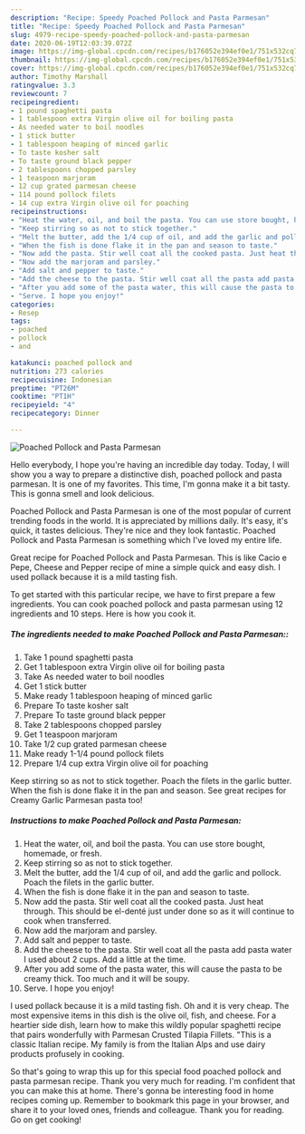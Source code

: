 ```yaml
---
description: "Recipe: Speedy Poached Pollock and Pasta Parmesan"
title: "Recipe: Speedy Poached Pollock and Pasta Parmesan"
slug: 4979-recipe-speedy-poached-pollock-and-pasta-parmesan
date: 2020-06-19T12:03:39.072Z
image: https://img-global.cpcdn.com/recipes/b176052e394ef0e1/751x532cq70/poached-pollock-and-pasta-parmesan-recipe-main-photo.jpg
thumbnail: https://img-global.cpcdn.com/recipes/b176052e394ef0e1/751x532cq70/poached-pollock-and-pasta-parmesan-recipe-main-photo.jpg
cover: https://img-global.cpcdn.com/recipes/b176052e394ef0e1/751x532cq70/poached-pollock-and-pasta-parmesan-recipe-main-photo.jpg
author: Timothy Marshall
ratingvalue: 3.3
reviewcount: 7
recipeingredient:
- 1 pound spaghetti pasta
- 1 tablespoon extra Virgin olive oil for boiling pasta
- As needed water to boil noodles
- 1 stick butter
- 1 tablespoon heaping of minced garlic
- To taste kosher salt
- To taste ground black pepper
- 2 tablespoons chopped parsley
- 1 teaspoon marjoram
- 12 cup grated parmesan cheese
- 114 pound pollock filets
- 14 cup extra Virgin olive oil for poaching
recipeinstructions:
- "Heat the water, oil, and boil the pasta. You can use store bought, homemade, or fresh."
- "Keep stirring so as not to stick together."
- "Melt the butter, add the 1/4 cup of oil, and add the garlic and pollock. Poach the filets in the garlic butter."
- "When the fish is done flake it in the pan and season to taste."
- "Now add the pasta. Stir well coat all the cooked pasta. Just heat through. This should be el-denté just under done so as it will continue to cook when transferred."
- "Now add the marjoram and parsley."
- "Add salt and pepper to taste."
- "Add the cheese to the pasta. Stir well coat all the pasta add pasta water I used about 2 cups. Add a little at the time."
- "After you add some of the pasta water, this will cause the pasta to be creamy thick. Too much and it will be soupy."
- "Serve. I hope you enjoy!"
categories:
- Resep
tags:
- poached
- pollock
- and

katakunci: poached pollock and
nutrition: 273 calories
recipecuisine: Indonesian
preptime: "PT26M"
cooktime: "PT1H"
recipeyield: "4"
recipecategory: Dinner

---
```



![Poached Pollock and Pasta Parmesan](https://img-global.cpcdn.com/recipes/b176052e394ef0e1/751x532cq70/poached-pollock-and-pasta-parmesan-recipe-main-photo.jpg)

Hello everybody, I hope you're having an incredible day today. Today, I will show you a way to prepare a distinctive dish, poached pollock and pasta parmesan. It is one of my favorites. This time, I'm gonna make it a bit tasty. This is gonna smell and look delicious.

Poached Pollock and Pasta Parmesan is one of the most popular of current trending foods in the world. It is appreciated by millions daily. It's easy, it's quick, it tastes delicious. They're nice and they look fantastic. Poached Pollock and Pasta Parmesan is something which I've loved my entire life.

Great recipe for Poached Pollock and Pasta Parmesan. This is like Cacio e Pepe, Cheese and Pepper recipe of mine a simple quick and easy dish. I used pollack because it is a mild tasting fish.


To get started with this particular recipe, we have to first prepare a few ingredients. You can cook poached pollock and pasta parmesan using 12 ingredients and 10 steps. Here is how you cook it.

##### The ingredients needed to make Poached Pollock and Pasta Parmesan::

1. Take 1 pound spaghetti pasta
1. Get 1 tablespoon extra Virgin olive oil for boiling pasta
1. Take As needed water to boil noodles
1. Get 1 stick butter
1. Make ready 1 tablespoon heaping of minced garlic
1. Prepare To taste kosher salt
1. Prepare To taste ground black pepper
1. Take 2 tablespoons chopped parsley
1. Get 1 teaspoon marjoram
1. Take 1/2 cup grated parmesan cheese
1. Make ready 1-1/4 pound pollock filets
1. Prepare 1/4 cup extra Virgin olive oil for poaching


Keep stirring so as not to stick together. Poach the filets in the garlic butter. When the fish is done flake it in the pan and season. See great recipes for Creamy Garlic Parmesan pasta too! 

##### Instructions to make Poached Pollock and Pasta Parmesan:

1. Heat the water, oil, and boil the pasta. You can use store bought, homemade, or fresh.
1. Keep stirring so as not to stick together.
1. Melt the butter, add the 1/4 cup of oil, and add the garlic and pollock. Poach the filets in the garlic butter.
1. When the fish is done flake it in the pan and season to taste.
1. Now add the pasta. Stir well coat all the cooked pasta. Just heat through. This should be el-denté just under done so as it will continue to cook when transferred.
1. Now add the marjoram and parsley.
1. Add salt and pepper to taste.
1. Add the cheese to the pasta. Stir well coat all the pasta add pasta water I used about 2 cups. Add a little at the time.
1. After you add some of the pasta water, this will cause the pasta to be creamy thick. Too much and it will be soupy.
1. Serve. I hope you enjoy!


I used pollack because it is a mild tasting fish. Oh and it is very cheap. The most expensive items in this dish is the olive oil, fish, and cheese. For a heartier side dish, learn how to make this wildly popular spaghetti recipe that pairs wonderfully with Parmesan Crusted Tilapia Fillets. &#34;This is a classic Italian recipe. My family is from the Italian Alps and use dairy products profusely in cooking. 

So that's going to wrap this up for this special food poached pollock and pasta parmesan recipe. Thank you very much for reading. I'm confident that you can make this at home. There's gonna be interesting food in home recipes coming up. Remember to bookmark this page in your browser, and share it to your loved ones, friends and colleague. Thank you for reading. Go on get cooking!
